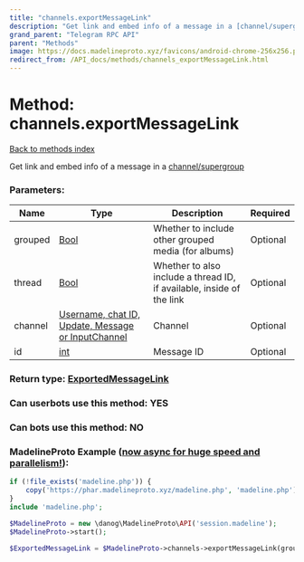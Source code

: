 ```yaml
---
title: "channels.exportMessageLink"
description: "Get link and embed info of a message in a [channel/supergroup](https://core.telegram.org/api/channel)"
grand_parent: "Telegram RPC API"
parent: "Methods"
image: https://docs.madelineproto.xyz/favicons/android-chrome-256x256.png
redirect_from: /API_docs/methods/channels_exportMessageLink.html
---
```

# Method: channels.exportMessageLink
[Back to methods index](index.html)



Get link and embed info of a message in a [channel/supergroup](https://core.telegram.org/api/channel)

### Parameters:

| Name     |    Type       | Description | Required |
|----------|---------------|-------------|----------|
|grouped|[Bool](/API_docs/types/Bool.html) | Whether to include other grouped media (for albums) | Optional|
|thread|[Bool](/API_docs/types/Bool.html) | Whether to also include a thread ID, if available, inside of the link | Optional|
|channel|[Username, chat ID, Update, Message or InputChannel](/API_docs/types/InputChannel.html) | Channel | Optional|
|id|[int](/API_docs/types/int.html) | Message ID | Optional|


### Return type: [ExportedMessageLink](/API_docs/types/ExportedMessageLink.html)

### Can userbots use this method: **YES**

### Can bots use this method: **NO**


### MadelineProto Example ([now async for huge speed and parallelism!](https://docs.madelineproto.xyz/docs/ASYNC.html)):


```php
if (!file_exists('madeline.php')) {
    copy('https://phar.madelineproto.xyz/madeline.php', 'madeline.php');
}
include 'madeline.php';

$MadelineProto = new \danog\MadelineProto\API('session.madeline');
$MadelineProto->start();

$ExportedMessageLink = $MadelineProto->channels->exportMessageLink(grouped: $Bool, thread: $Bool, channel: $InputChannel, id: $int, );
```

